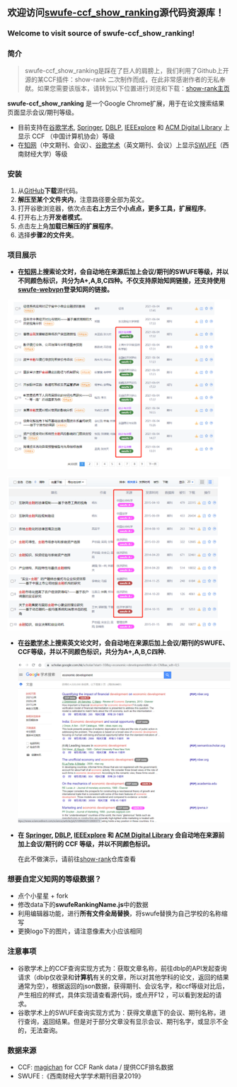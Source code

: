 ## 欢迎访问[swufe-ccf_show_ranking](https://github.com/Nixiak-nan/swufe-ccf_show_ranking)源代码资源库！
### Welcome to visit source of swufe-ccf_show_ranking!

### 简介

> swufe-ccf_show_ranking是踩在了巨人的肩膀上，我们利用了Github上开源的某CCF插件：show-rank 二次制作而成，在此非常感谢作者的无私奉献。如果您需要该版本，请转到以下位置进行浏览和下载：[show-rank主页](https://github.com/hnshhslsh/show-rank)

**swufe-ccf_show_ranking** 是一个Google Chrome扩展，用于在论文搜索结果页面显示会议/期刊等级。

- 目前支持在[谷歌学术](https://scholar.google.com.hk/?hl=zh-CN), [Springer](https://link.springer.com/), [DBLP](https://dblp.uni-trier.de/), [IEEExplore](https://ieeexplore.ieee.org/) 和 [ACM Digital Library](https://dl.acm.org/) 上显示 CCF （中国计算机协会）等级
- 在[知网](https://www.cnki.net/)（中文期刊、会议）、[谷歌学术](https://scholar.google.com.hk/?hl=zh-CN)（英文期刊、会议）上显示[SWUFE](https://www.swufe.edu.cn/)（西南财经大学）等级

### 安装

1. 从[GitHub](https://github.com/Nixiak-nan/swufe-ccf_show_ranking)**下载**源代码。
2. **解压至某个文件夹内**，注意路径要全部为英文。
3. 打开谷歌浏览器，依次点击**右上方三个小点点，更多工具，扩展程序**。
4. 打开右上方**开发者模式**。
5. 点击左上角**加载已解压的扩展程序**。
6. 选择**步骤2的文件夹**。

### 项目展示

- **在[知网](https://www.cnki.net/)上搜索论文时，会自动地在来源后加上会议/期刊的SWUFE等级，并以不同颜色标识，共分为A+,A,B,C四种。不仅支持原始知网链接，还支持使用[swufe-webvpn](https://webvpn.swufe.edu.cn/)登录知网的链接。**

![图片](picture/1.png)

![图片](picture/2.png)

- **在[谷歌学术](https://www.cnki.net/)上搜索英文论文时，会自动地在来源后加上会议/期刊的SWUFE、CCF等级，并以不同颜色标识，共分为A+,A,B,C四种.**

  ![](picture/3.png)

  

- **在 [Springer](https://link.springer.com/), [DBLP](https://dblp.uni-trier.de/), [IEEExplore](https://ieeexplore.ieee.org/) 和 [ACM Digital Library](https://dl.acm.org/) 会自动地在来源前加上会议/期刊的 CCF 等级，并以不同颜色标识。**

  在此不做演示，请前往[show-rank](https://github.com/hnshhslsh/show-rank)仓库查看

### 想要自定义知网的等级数据？

- 点个小星星 + fork
- 修改data下的**swufeRankingName.js**中的数据
- 利用编辑器功能，进行**所有文件全局替换**，将swufe替换为自己学校的名称缩写
- 更换logo下的图片，请注意像素大小应该相同

### 注意事项

- 谷歌学术上的CCF查询实现方式为：获取文章名称，前往dblp的API发起查询请求（dblp仅收录和**计算机**有关的文章，所以对其他学科的论文，返回的结果通常为空），根据返回的json数据，获得期刊、会议名字，和ccf等级对比后，产生相应的样式，具体实现请查看源代码，或点开F12 ，可以看到发起的请求。
- 谷歌学术上的SWUFE查询实现方式为：获得文章底下的会议、期刊名称，进行查询，返回结果。但是对于部分文章没有显示会议、期刊名字，或显示不全的，无法查询。

### 数据来源

- CCF:  [magichan](https://github.com/magichan/CCF-Recommended-Catalog-2019) for CCF Rank data / 提供CCF排名数据
- SWUFE :《西南财经大学学术期刊目录2019》